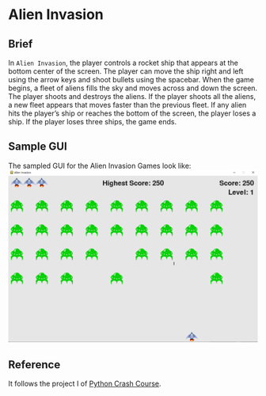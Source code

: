 # Alien Invasion

## Brief
In `Alien Invasion`, the player controls a rocket ship that appears
at the bottom center of the screen. The player can move the ship
right and left using the arrow keys and shoot bullets using the
spacebar. When the game begins, a fleet of aliens fills the sky
and moves across and down the screen. The player shoots and
destroys the aliens. If the player shoots all the aliens, a new fleet
appears that moves faster than the previous fleet. If any alien hits
the player’s ship or reaches the bottom of the screen, the player
loses a ship. If the player loses three ships, the game ends.

## Sample GUI
The sampled GUI for the Alien Invasion Games look like:
![Sample GUI of Alien Invasion](images/Sample_GUI.png "Alien Invasion GUI")

## Reference
It follows the project I of [Python Crash Course](https://ehmatthes.github.io/pcc_2e/).
